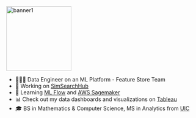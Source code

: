 <img src="https://github.com/sijiadisa/SimSearchHub/assets/62917984/e9f16da7-3114-4855-99f5-89a6e2f096bd" alt="banner1" height="170">

<!-- Simple Bio and Stats about me -->
- 👩🏿‍💻 Data Engineer on an ML Platform - Feature Store Team 
- 🔧 Working on [SimSearchHub](https://github.com/sijiadisa/SimSearchHub)
- 🌱 Learning [ML Flow](https://mlflow.org/) and [AWS Sagemaker](https://aws.amazon.com/sagemaker/)
-  📊 Check out my data dashboards and visualizations on [Tableau](https://public.tableau.com/app/profile/siji.adisa/vizzes)
- 🎓 BS in Mathematics & Computer Science, MS in Analytics from [UIC](https://www.uic.edu/)





